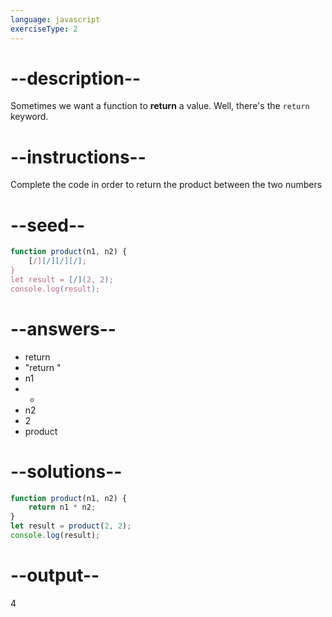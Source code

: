 ```yaml
---
language: javascript
exerciseType: 2
---
```


# --description--

Sometimes we want a function to __return__ a value.
Well, there's the `return` keyword.

# --instructions--

Complete the code in order to return the product between the two numbers

# --seed--

```javascript
function product(n1, n2) {
    [/][/][/][/];
}
let result = [/](2, 2);
console.log(result);
```

# --answers--

- return 
- "return "
- n1
-  * 
- n2
- 2
- product

# --solutions--

```javascript
function product(n1, n2) {
    return n1 * n2;
}
let result = product(2, 2);
console.log(result);
```

# --output--

4

